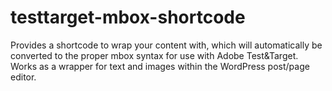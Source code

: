 testtarget-mbox-shortcode
=========================

Provides a shortcode to wrap your content with, which will automatically be converted to the proper mbox syntax for use with Adobe Test&amp;Target. Works as a wrapper for text and images within the WordPress post/page editor.